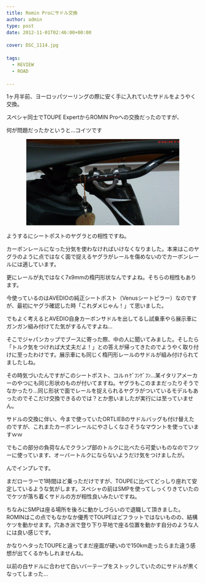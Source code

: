 ```yaml
---
title: Romin Proにサドル交換
author: admin
type: post
date: 2012-11-01T02:46:00+00:00

cover: DSC_1114.jpg

tags:
  - REVIEW
  - ROAD

---
```

1ヶ月半前、ヨーロッパツーリングの際に安く手に入れていたサドルをようやく交換。

スペシャ同士でTOUPE ExpertからROMIN Proへの交換だったのですが、

何が問題だったかというと…コイツです

<div class="separator" style="clear: both; text-align: center;">
  <a href="DSC_1114.jpg" imageanchor="1" style="margin-left: 1em; margin-right: 1em;"><img border="0" height="225" src="./DSC_1114.jpg" width="400" /></a>
</div>

ようするにシートポストのヤグラとの相性ですね。

カーボンレールになった分気を使わなければいけなくなりました。本来はこのヤグラのように点ではなく面で捉えるヤグラがレールを傷めないのでカーボンレールには適しています。

更にレールが丸ではなく7x9mmの楕円形状なんですよね。そちらの相性もあります。

今使っているのはAVEDIOの純正シートポスト（Venusシートピラー）なのですが、最初にヤグラ確認した時「これダメじゃん！」て思いました。

でもよく考えるとAVEDIO自身カーボンサドルを出してるし試乗車やら展示車にガンガン組み付けてた気がするんですよね…

そこでジャパンカップでブースに寄った際、中の人に聞いてみました。そしたら「トルク気をつければ大丈夫だよ！」との答えが帰ってきたのでようやく取り付けに至ったわけです。展示車にも同じく楕円形レールのサドルが組み付けられてましたしね。

その時気づいたんですがこのシートポスト、コルｎｹﾞﾌﾝｹﾞﾌﾝ…某イタリアメーカーのやつにも同じ形状のものが付いてますね。ヤグラもこのままだったりそうでなかったり…同じ形状で面でレールを捉えられるヤグラがついているモデルもあったのでそこだけ交換できるのでは？とか思いましたが実行には至っていません。

サドルの交換に伴い、今まで使っていたORTLIEBのサドルバッグも付け替えたのですが、これまたカーボンレールにやさしくなさそうなマウントを使っていますｗｗ

でもこの部分の負荷なんでクランプ部のトルクに比べたら可愛いものなのでフツーに使っています、オーバートルクにならないようだけ気をつけましたが。

んでインプレです。

まだローラーで1時間ほど乗っただけですが、TOUPEに比べてどっしり座れて安定しているような気がします。スペシャの前はSMPを使ってしっくりきていたのでケツが落ち着くサドルの方が相性良いみたいですね。

ちなみにSMPは座る場所を後ろに動かしづらいので退職して頂きました。ROMINはこの点でもなかなか優秀でTOUPEほどフラットではないものの、結構ケツを動かせます。穴あき派で登り下り平地で座る位置を動かす自分のような人には良い感じです。

かなりヘタったTOUPEと違ってまだ座面が硬いので150km走ったらまた違う感想が出てくるかもしれませんね。

以前の白サドルに合わせて白いバーテープをストックしていたのにサドルが黒くなってしまった…

